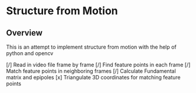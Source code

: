 # Structure from Motion

## Overview

This is an attempt to implement structure from motion with the help of python and opencv

[/] Read in video file frame by frame
[/] Find feature points in each frame
[/] Match feature points in neighboring frames
[/] Calculate Fundamental matrix and epipoles
[x] Triangulate 3D coordinates for matching feature points

